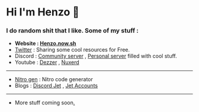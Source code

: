# Hi I'm Henzo 🥤

### I do random shit that I like.</a> Some of my stuff : 

- <b>Website : <a href="https://Henzo.now.sh">Henzo.now.sh</b></a>
- <a href="https://twitter.com/Squitified">Twitter</a> : Sharing some cool resources for Free.
- Discord : <a href="https://discord.gg/fCCBANNnGc">Community server</a> , <a href="https://discord.gg/pN5Rm3YGRW">Personal server</a> filled with cool stuff.
- Youtube : <a href="https://www.youtube.com/channel/UCKSqqbW60iXfPDOqEjP7UCw">Dezzer</a> , <a href="https://www.youtube.com/channel/UCaxBcLl2BMAZz0mrTx37XWA">Nuxerd</a>
--  --
- <a href="https://NitroCodes.vercel.app">Nitro gen</a> : Nitro code generator
- Blogs : <a href="https://discordjet.blogspot.com">Discord Jet</a> , <a href="https://jetaccounts.blogspot.com">Jet Accounts</a> 
  
-- --
 - More stuff coming soon<a href="https://github.com/HeySkidee">.</a>   ⠀
